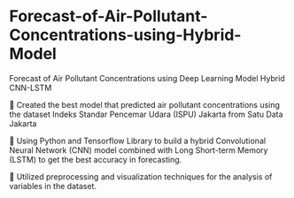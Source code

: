 # Forecast-of-Air-Pollutant-Concentrations-using-Hybrid-Model
Forecast of Air Pollutant Concentrations using Deep Learning Model Hybrid CNN-LSTM 


📌 Created the best model that predicted air pollutant concentrations using the dataset Indeks Standar Pencemar Udara (ISPU) Jakarta from Satu Data Jakarta

📌 Using Python and Tensorflow Library to build a hybrid Convolutional Neural Network (CNN) model combined with Long Short-term Memory (LSTM) to get the best accuracy in forecasting.

📌 Utilized preprocessing and visualization techniques for the analysis of variables in the dataset.
